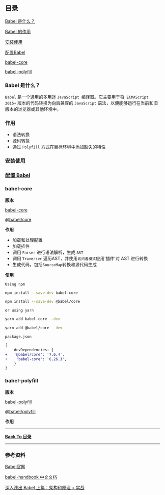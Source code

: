 ## 目录

[Babel 是什么？](#babel-是什么？)

[Babel 的作用](#作用)

[安装使用](#安装使用)

[配置Babel](#配置-babel)

[babel-core](#babel-core)

[babel-polyfill](#babel-polyfill)



### Babel 是什么？

`Babel` 是一个通用的多用途 `JavaScript `编译器。它主要用于将` ECMAScript 2015+` 版本的代码转换为向后兼容的 `JavaScript` 语法，以便能够运行在当前和旧版本的浏览器或其他环境中。

### 作用

- 语法转换
- 源码转换
- 通过 `Polyfill` 方式在目标环境中添加缺失的特性

### 安装使用

### [配置 Babel](https://www.babeljs.cn/docs/configuration)

### babel-core

**版本**

[babel-core](https://www.npmjs.com/package/babel-core)

[@babel/core](https://www.npmjs.com/package/@babel/core)

**作用**

- 加载和处理配置
- 加载插件
- 调用 `Parser` 进行语法解析，生成 `AST`
- 调用 `Traverser` 遍历AST，并使用`访问者模式`应用'插件'对 AST 进行转换
- 生成代码，包括`SourceMap`转换和源代码生成

**使用**

`Using npm`

```sh
npm install --save-dev babel-core

npm install --save-dev @babel/core
```

`or using yarn`

```sh
yarn add babel-core --dev

yarn add @babel/core --dev
```

`package.json`

```diff
{
	devDependencies: {
+ 	'@babel/core': '7.6.4',
+	 'babel-core': '6.26.3',
	}
}
```



### babel-polyfill

**版本**

[babel-polyfill](https://www.npmjs.com/package/babel-polyfill)

[@babel/polyfill](https://www.npmjs.com/package/@babel/polyfill)

**作用**

------

**[Back To 目录](#目录)**

---

### 参考资料

[Babel官网](https://www.babeljs.cn/docs/)

[babel-handbook 中文文档](https://github.com/Rain120/babel-handbook/blob/master/translations/zh-Hans/README.md)

[深入浅出 Babel 上篇：架构和原理 + 实战](https://juejin.im/post/5d94bfbf5188256db95589be#heading-1)

